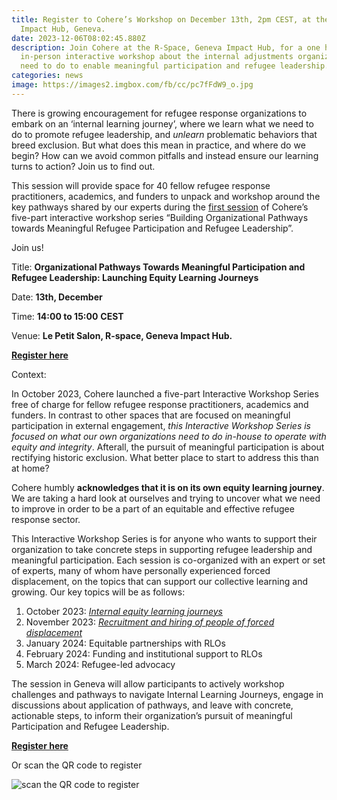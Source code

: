 ```yaml
---
title: Register to Cohere’s Workshop on December 13th, 2pm CEST, at the R-Space,
  Impact Hub, Geneva.
date: 2023-12-06T08:02:45.880Z
description: Join Cohere at the R-Space, Geneva Impact Hub, for a one hour
  in-person interactive workshop about the internal adjustments organizations
  need to do to enable meaningful participation and refugee leadership.
categories: news
image: https://images2.imgbox.com/fb/cc/pc7fFdW9_o.jpg
---
```

There is growing encouragement for refugee response organizations to embark on an ‘internal learning journey’, where we learn what we need to do to promote refugee leadership, and *unlearn* problematic behaviors that breed exclusion. But what does this mean in practice, and where do we begin? How can we avoid common pitfalls and instead ensure our learning turns to action?  Join us to find out.

This session will provide space for 40 fellow refugee response practitioners, academics, and funders to unpack and workshop around the key pathways shared by our experts during the [first session](https://www.youtube.com/watch?v=tPBjlwG7ugI) of Cohere’s five-part interactive workshop series “Building Organizational Pathways towards Meaningful Refugee Participation and Refugee Leadership”. 

Join us! 

Title: **Organizational Pathways Towards Meaningful Participation and Refugee Leadership: Launching Equity Learning Journeys**

Date: **13th, December** 

Time: **14:00 to 15:00** **CEST** 

Venue: **Le Petit Salon, R-space, Geneva Impact Hub.**

**[Register here](https://forms.gle/rsF2L9zc47uJSwTa9)**

Context:

In October 2023, Cohere launched a five-part Interactive Workshop Series free of charge for fellow refugee response practitioners, academics and funders.  In contrast to other spaces that are focused on meaningful participation in external engagement, *this Interactive Workshop Series is focused on what our own organizations need to do in-house to operate with equity and integrity*. Afterall, the pursuit of meaningful participation is about rectifying historic exclusion. What better place to start to address this than at home?

Cohere humbly **acknowledges that it is on its own equity learning journey**. We are taking a hard look at ourselves and trying to uncover what we need to improve in order to be a part of an equitable and effective refugee response sector.

This Interactive Workshop Series is for anyone who wants to support their organization to take concrete steps in supporting refugee leadership and meaningful participation. Each session is co-organized with an expert or set of experts, many of whom have personally experienced forced displacement, on the topics that can support our collective learning and growing. Our key topics will be as follows:

1. October 2023: *[Internal equity learning journeys ](https://www.youtube.com/watch?v=tPBjlwG7ugI)*
2. November 2023: *[Recruitment and hiring of people of forced displacement ](https://www.youtube.com/watch?v=53g3yf2f7_k)*
3. January 2024: Equitable partnerships with RLOs
4. February 2024: Funding and institutional support to RLOs 
5. March 2024: Refugee-led advocacy

The session in Geneva will allow participants to actively workshop challenges and pathways to navigate Internal Learning Journeys, engage in discussions about application of pathways, and leave with concrete, actionable steps, to inform their organization’s pursuit of meaningful Participation and Refugee Leadership.



**[Register here](https://forms.gle/rsF2L9zc47uJSwTa9)**



Or scan the QR code to register



![scan the QR code to register](https://images2.imgbox.com/59/1f/Jltanl5a_o.jpg "scan the QR code to register")